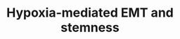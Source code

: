 ---
annotations:
- id: PW:0000004
  parent: regulatory pathway
  type: Pathway Ontology
  value: regulatory pathway
authors:
- Khanspers
- Susan
- Jmelius
- Eweitz
communities:
- ExRNA
description: Model of hypoxia mediated EMT and stemness.
last-edited: 2021-05-22
ndex: 80b14c45-8b66-11eb-9e72-0ac135e8bacf
organisms:
- Homo sapiens
redirect_from:
- /index.php/Pathway:WP2943
- /instance/WP2943
- /instance/WP2943_r117758
revision: r117758
schema-jsonld:
- '@context': https://schema.org/
  '@id': https://wikipathways.github.io/pathways/WP2943.html
  '@type': Dataset
  creator:
    '@type': Organization
    name: WikiPathways
  description: Model of hypoxia mediated EMT and stemness.
  keywords:
  - DICER1
  - ZEB1
  license: CC0
  name: Hypoxia-mediated EMT and stemness
seo: CreativeWork
title: Hypoxia-mediated EMT and stemness
wpid: WP2943
---